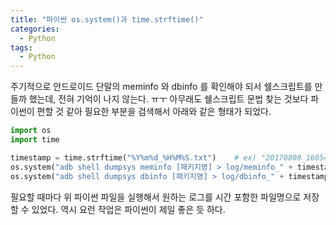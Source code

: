 ```yaml
---
title: "파이썬 os.system()과 time.strftime()"
categories:
  - Python
tags:
  - Python
---
```


주기적으로 안드로이드 단말의 meminfo 와 dbinfo 를 확인해야 되서 쉘스크립트를 만들까 했는데, 전혀 기억이 나지 않는다. ㅠㅜ
아무래도 쉘스크립트 문법 찾는 것보다 파이썬이 편할 것 같아 필요한 부분을 검색해서 아래와 같은 형태가 되었다.

```python
import os
import time

timestamp = time.strftime("%Y%m%d_%H%M%S.txt")    # ex) "20170808_160546.txt"
os.system("adb shell dumpsys meminfo [패키지명] > log/meminfo_" + timestamp)
os.system("adb shell dumpsys dbinfo [패키지명] > log/dbinfo_" + timestamp)
```

필요할 때마다 위 파이썬 파일을 실행해서 원하는 로그를 시간 포함한 파일명으로 저장할 수 있었다.
역시 요런 작업은 파이썬이 제일 좋은 듯 하다.
